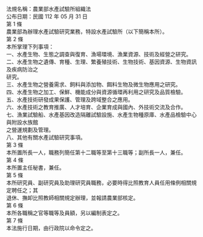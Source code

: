 法規名稱：農業部水產試驗所組織法  
公布日期：民國 112 年 05 月 31 日  
第 1 條  
農業部為辦理水產試驗研究業務，特設水產試驗所（以下簡稱本所）。  
第 2 條  
本所掌理下列事項：  
一、水產生物、生態之調查與復育、漁場環境、漁業資源、技術及經營之研究。  
二、水產生物之遺傳、育種、生理、繁養殖技術、生物技術、基因資源、生物資訊及疾病防治之  
研究。  
三、水產生物之營養需求、飼料與添加物、餌料生物及微生物應用之研究。  
四、水產生物之加工、保鮮、機能成分與資源循環再利用之研究及品質檢驗。  
五、水產技術研發成果保護、管理及跨域整合之應用。  
六、水產技術之教育推廣、人才培育、企業育成與國內、外技術交流及合作。  
七、漁業試驗船、水產基因改造隔離試驗設施、水產生物種原庫、水產品檢驗中心與附設水族館  
之營運規劃及管理。  
八、其他有關水產試驗研究事項。  
第 3 條  
本所置所長一人，職務列簡任第十二職等至第十三職等；副所長一人，兼任。  
第 4 條  
本所置主任秘書，兼任。  
第 5 條  
本所研究員、副研究員及助理研究員職務，必要時得比照教育人員任用條例相關規定聘任之；其  
退休、撫卹比照教師相關規定辦理，並報請農業部核定。  
第 6 條  
本所各職稱之官等職等及員額，另以編制表定之。  
第 7 條  
本法施行日期，由行政院以命令定之。  


